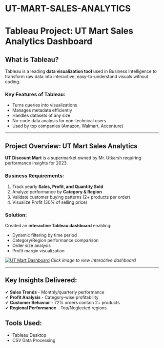 # UT-MART-SALES-ANALYTICS
# Tableau Project: UT Mart Sales Analytics Dashboard  

## What is Tableau?  
Tableau is a leading **data visualization tool** used in Business Intelligence to transform raw data into interactive, easy-to-understand visuals without coding.  

### Key Features of Tableau:  
- Turns queries into visualizations  
- Manages metadata efficiently  
- Handles datasets of any size  
- No-code data analysis for non-technical users  
- Used by top companies (Amazon, Walmart, Accenture)  

---

## Project Overview: UT Mart Sales Analytics  
**UT Discount Mart** is a supermarket owned by Mr. Utkarsh requiring performance insights for 2023.  

### Business Requirements:  
1. Track yearly **Sales, Profit, and Quantity Sold**  
2. Analyze performance by **Category & Region**  
3. Validate customer buying patterns (2+ products per order)  
4. Visualize Profit (30% of selling price)  

### Solution:  
Created an **interactive Tableau dashboard** enabling:  
- Dynamic filtering by time period  
- Category/Region performance comparison  
- Order size analysis  
- Profit margin visualization  

[![UT Mart Dashboard]([https://github.com/utkarsh-yadav1231/Tableau-Projects/blob/master/UT%20Mart%20Sales%20Analytics/Screenshots/UT%20Mart%20Sales%20PNG.PNG)](https://public.tableau.com/profile/utkarsh.yadav6297#!/](https://github.com/Samraddhi-Gupta/UT-MART-SALES-ANALYTICS/blob/main/Ut%20mart%20sales/screenshots/UT%20Mart%20Sales%20PNG.PNG))  
*Click image to view interactive dashboard*  

---

## Key Insights Delivered:  
✔ **Sales Trends** - Monthly/quarterly performance  
✔ **Profit Analysis** - Category-wise profitability  
✔ **Customer Behavior** - 72% orders contain 2+ products  
✔ **Regional Performance** - Top/Neglected regions  

## Tools Used:  
- Tableau Desktop  
- CSV Data Processing  

